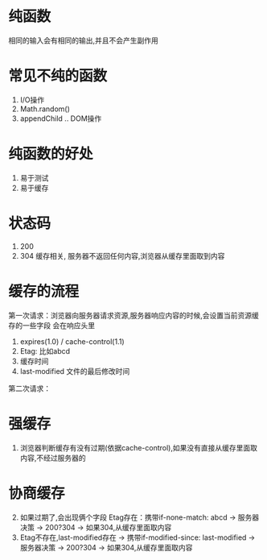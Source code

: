 # 纯函数
相同的输入会有相同的输出,并且不会产生副作用

# 常见不纯的函数
1. I/O操作
2. Math.random()
3. appendChild .. DOM操作

# 纯函数的好处
1. 易于测试
2. 易于缓存

# 状态码
1. 200
2. 304 缓存相关, 服务器不返回任何内容,浏览器从缓存里面取到内容

# 缓存的流程
第一次请求：浏览器向服务器请求资源,服务器响应内容的时候,会设置当前资源缓存的一些字段
会在响应头里
1. expires(1.0) / cache-control(1.1)
2. Etag: 比如abcd
3. 缓存时间
4. last-modified 文件的最后修改时间

第二次请求：
# 强缓存
1. 浏览器判断缓存有没有过期(依据cache-control),如果没有直接从缓存里面取内容,不经过服务器的
# 协商缓存
2. 如果过期了,会出现俩个字段 Etag存在：携带if-none-match: abcd -> 服务器决策 -> 200?304 -> 如果304,从缓存里面取内容
3. Etag不存在,last-modified存在 -> 携带if-modified-since: last-modified -> 服务器决策 -> 200?304 -> 如果304,从缓存里面取内容
